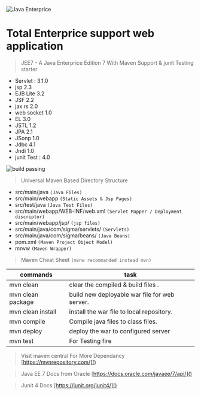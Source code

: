 ![Java Enterprice](https://avatars2.githubusercontent.com/u/23086798?s=200&v=4)

# Total Enterprice support web application 

> JEE7 - A Java Enterprice Edition 7 With Maven Support & junit Testing starter

- Servlet : 3.1.0
- jsp 2.3
- EJB Lite 3.2
- JSF 2.2
- jax rs 2.0
- web socket 1.0
- EL 3.0
- JSTL 1.2
- JPA 2.1
- JSonp 1.0
- Jdbc 4.1
- Jndi 1.0
- junit Test : 4.0

![build passing](https://travis-ci.org/sigmadevs/JEE7.svg?branch=master&status=passed)

> Universal Maven Based Directory Structure
- src/main/java `(Java Files)`
- src/main/webapp `(Static Assets & Jsp Pages)`
- src/test/java `(Java Test Files)`
- src/main/webapp/WEB-INF/web.xml `(Servlet Mapper / Deployment discriptor)`
- src/main/webapp/jsp/ `(jsp files)`
- src/main/java/com/sigma/servlets/ `(Servlets)`
- src/main/java/com/sigma/beans/ `(Java Beans)`
- pom.xml `(Maven Project Object Model)`
- mnvw `(Maven Wrapper)`

> Maven Cheat Sheet  `(mvnw recommanded instead mvn)`

| commands | task |
| ------- | ----------- |
| mvn clean | clear the compiled & build files .|
| mvn clean package | build new deployable war file for web server. |
| mvn clean install | install the war file to local repository. |
| mvn compile | Compile java files to class files. |
| mvn deploy | deploy the war to configured server |
| mvn test | For Testing fire|

> Visit maven central For More Dependancy [https://mvnrepository.com/]()

> Java EE 7 Docs from Oracle [https://docs.oracle.com/javaee/7/api/]()

> Junit 4 Docs [https://junit.org/junit4/]()